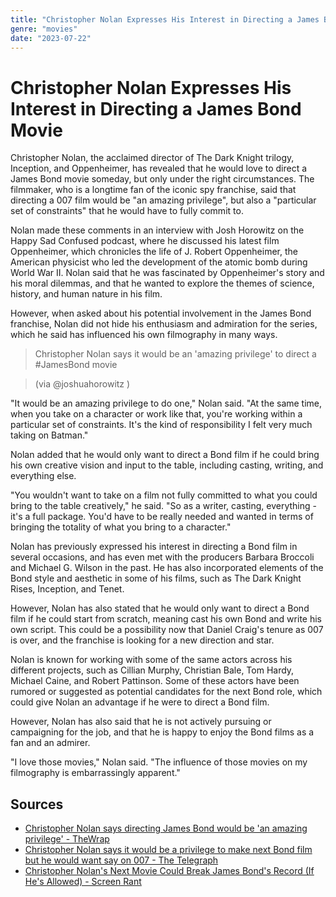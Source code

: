 ```yaml
---
title: "Christopher Nolan Expresses His Interest in Directing a James Bond Movie"
genre: "movies"
date: "2023-07-22"
---
```


# Christopher Nolan Expresses His Interest in Directing a James Bond Movie

Christopher Nolan, the acclaimed director of The Dark Knight trilogy, Inception, and Oppenheimer, has revealed that he would love to direct a James Bond movie someday, but only under the right circumstances. The filmmaker, who is a longtime fan of the iconic spy franchise, said that directing a 007 film would be "an amazing privilege", but also a "particular set of constraints" that he would have to fully commit to.

Nolan made these comments in an interview with Josh Horowitz on the Happy Sad Confused podcast, where he discussed his latest film Oppenheimer, which chronicles the life of J. Robert Oppenheimer, the American physicist who led the development of the atomic bomb during World War II. Nolan said that he was fascinated by Oppenheimer's story and his moral dilemmas, and that he wanted to explore the themes of science, history, and human nature in his film.

However, when asked about his potential involvement in the James Bond franchise, Nolan did not hide his enthusiasm and admiration for the series, which he said has influenced his own filmography in many ways.

> Christopher Nolan says it would be an 'amazing privilege' to direct a #JamesBond movie

> (via
> @joshuahorowitz
> )

"It would be an amazing privilege to do one," Nolan said. "At the same time, when you take on a character or work like that, you're working within a particular set of constraints. It's the kind of responsibility I felt very much taking on Batman."

Nolan added that he would only want to direct a Bond film if he could bring his own creative vision and input to the table, including casting, writing, and everything else.

"You wouldn't want to take on a film not fully committed to what you could bring to the table creatively," he said. "So as a writer, casting, everything - it's a full package. You'd have to be really needed and wanted in terms of bringing the totality of what you bring to a character."

Nolan has previously expressed his interest in directing a Bond film in several occasions, and has even met with the producers Barbara Broccoli and Michael G. Wilson in the past. He has also incorporated elements of the Bond style and aesthetic in some of his films, such as The Dark Knight Rises, Inception, and Tenet.

However, Nolan has also stated that he would only want to direct a Bond film if he could start from scratch, meaning cast his own Bond and write his own script. This could be a possibility now that Daniel Craig's tenure as 007 is over, and the franchise is looking for a new direction and star.

Nolan is known for working with some of the same actors across his different projects, such as Cillian Murphy, Christian Bale, Tom Hardy, Michael Caine, and Robert Pattinson. Some of these actors have been rumored or suggested as potential candidates for the next Bond role, which could give Nolan an advantage if he were to direct a Bond film.

However, Nolan has also said that he is not actively pursuing or campaigning for the job, and that he is happy to enjoy the Bond films as a fan and an admirer.

"I love those movies," Nolan said. "The influence of those movies on my filmography is embarrassingly apparent."

## Sources

- [Christopher Nolan says directing James Bond would be 'an amazing privilege' - TheWrap](https://www.thewrap.com/christopher-nolan-james-bond-movie/)
- [Christopher Nolan says it would be a privilege to make next Bond film but he would want say on 007 - The Telegraph](https://www.telegraph.co.uk/news/2023/07/21/christopher-nolan-love-make-bond-film-pick-next-007/)
- [Christopher Nolan's Next Movie Could Break James Bond's Record (If He's Allowed) - Screen Rant](https://screenrant.com/christopher-nolan-atom-bomb-oppenheimer-movie-explosion-record/)
